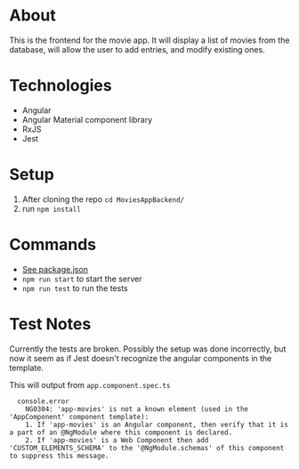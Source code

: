 # About
This is the frontend for the movie app. It will display a list of movies from the database, will allow the user to add entries, and modify existing ones.

# Technologies
- Angular
- Angular Material component library
- RxJS
- Jest

# Setup
1. After cloning the repo `cd MoviesAppBackend/`
2. run `npm install`

# Commands
- [See package.json](./package.json)
- `npm run start` to start the server
- `npm run test` to run the tests

# Test Notes
Currently the tests are broken. Possibly the setup was done incorrectly, but now it seem as if Jest doesn't recognize the angular components in the template.


This will output from `app.component.spec.ts`
```
  console.error
    NG0304: 'app-movies' is not a known element (used in the 'AppComponent' component template):
    1. If 'app-movies' is an Angular component, then verify that it is a part of an @NgModule where this component is declared.
    2. If 'app-movies' is a Web Component then add 'CUSTOM_ELEMENTS_SCHEMA' to the '@NgModule.schemas' of this component to suppress this message.
```